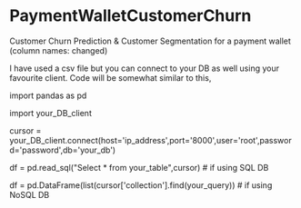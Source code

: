 # PaymentWalletCustomerChurn
Customer Churn Prediction & Customer Segmentation for a payment wallet (column names: changed)

I have used a csv file but you can connect to your DB as well using your favourite client. Code will be somewhat similar to this,

import pandas as pd

import your_DB_client

cursor = your_DB_client.connect(host='ip_address',port='8000',user='root',password='password',db='your_db')

df = pd.read_sql("Select * from your_table",cursor)             # if using SQL DB

df = pd.DataFrame(list(cursor['collection'].find(your_query))   # if using NoSQL DB

